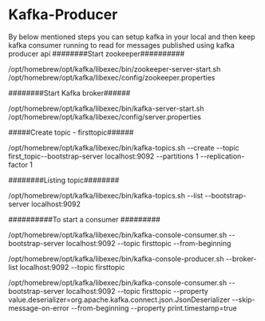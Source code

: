 # Kafka-Producer


By below mentioned steps you can setup kafka in your local and then keep kafka consumer running to read for messages published using kafka producer api 
########Start zookeeper##########

/opt/homebrew/opt/kafka/libexec/bin/zookeeper-server-start.sh /opt/homebrew/opt/kafka/libexec/config/zookeeper.properties


########Start Kafka broker######

/opt/homebrew/opt/kafka/libexec/bin/kafka-server-start.sh /opt/homebrew/opt/kafka/libexec/config/server.properties


#####Create topic - firsttopic######

/opt/homebrew/opt/kafka/libexec/bin/kafka-topics.sh --create --topic first_topic--bootstrap-server localhost:9092 --partitions 1 --replication-factor 1



########Listing topic########

/opt/homebrew/opt/kafka/libexec/bin/kafka-topics.sh --list --bootstrap-server localhost:9092


##########To start a consumer #########

/opt/homebrew/opt/kafka/libexec/bin/kafka-console-consumer.sh --bootstrap-server localhost:9092 --topic firsttopic --from-beginning


/opt/homebrew/opt/kafka/libexec/bin/kafka-console-producer.sh --broker-list localhost:9092 --topic firsttopic



/opt/homebrew/opt/kafka/libexec/bin/kafka-console-consumer.sh --bootstrap-server localhost:9092 --topic firsttopic --property value.deserializer=org.apache.kafka.connect.json.JsonDeserializer --skip-message-on-error --from-beginning --property print.timestamp=true


